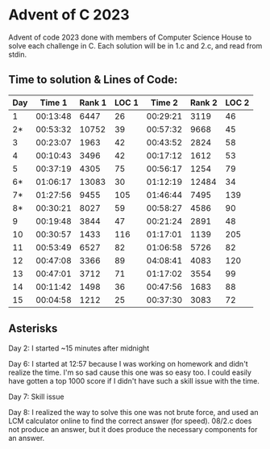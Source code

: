 # Advent of C 2023

Advent of code 2023 done with members of Computer Science House to solve each
challenge in C. Each solution will be in 1.c and 2.c, and read from stdin.

## Time to solution & Lines of Code:

| Day | Time 1   | Rank 1 | LOC 1 | Time 2   | Rank 2 | LOC 2 |
|-----|----------|--------|-------|----------|--------|-------|
| 1   | 00:13:48 | 6447   | 26    | 00:29:21 | 3119   | 46    |
| 2*  | 00:53:32 | 10752  | 39    | 00:57:32 | 9668   | 45    |
| 3   | 00:23:07 | 1963   | 42    | 00:43:52 | 2824   | 58    |
| 4   | 00:10:43 | 3496   | 42    | 00:17:12 | 1612   | 53    |
| 5   | 00:37:19 | 4305   | 75    | 00:56:17 | 1254   | 79    |
| 6*  | 01:06:17 | 13083  | 30    | 01:12:19 | 12484  | 34    |
| 7*  | 01:27:56 | 9455   | 105   | 01:46:44 | 7495   | 139   |
| 8*  | 00:30:21 | 8027   | 59    | 00:58:27 | 4586   | 90    |
| 9   | 00:19:48 | 3844   | 47    | 00:21:24 | 2891   | 48    |
| 10  | 00:30:57 | 1433   | 116   | 01:17:01 | 1139   | 205   |
| 11  | 00:53:49 | 6527   | 82    | 01:06:58 | 5726   | 82    |
| 12  | 00:47:08 | 3366   | 89    | 04:08:41 | 4083   | 120   |
| 13  | 00:47:01 | 3712   | 71    | 01:17:02 | 3554   | 99    |
| 14  | 00:11:42 | 1498   | 36    | 00:47:56 | 1683   | 88    |
| 15  | 00:04:58 | 1212   | 25    | 00:37:30 | 3083   | 72    |

## Asterisks

Day 2: I started ~15 minutes after midnight

Day 6: I started at 12:57 because I was working on homework and didn't realize the time.
I'm so sad cause this one was so easy too. I could easily have gotten a top 1000 score
if I didn't have such a skill issue with the time.

Day 7: Skill issue

Day 8: I realized the way to solve this one was not brute force, and used an LCM
calculator online to find the correct answer (for speed). 08/2.c does not produce 
an answer, but it does produce the necessary components for an answer.


